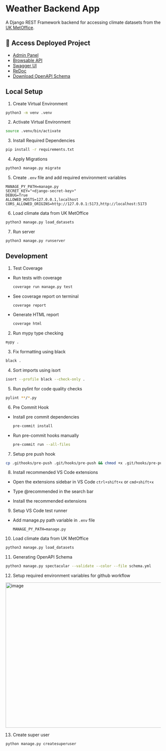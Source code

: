 # Weather Backend App

A Django REST Framework backend for accessing climate datasets from the [UK MetOffice](https://www.metoffice.gov.uk/research/climate/maps-and-data/uk-and-regional-series#yearOr).

## 🚀 Access Deployed Project

- [Admin Panel](https://weatherapi.pythonanywhere.com/admin/)
- [Browsable API](https://weatherapi.pythonanywhere.com/api/climate/)
- [Swagger UI](https://weatherapi.pythonanywhere.com/api/schema/swagger-ui/)
- [ReDoc](https://weatherapi.pythonanywhere.com/api/schema/redoc/)
- [Download OpenAPI Schema](https://weatherapi.pythonanywhere.com/api/schema/)

## Local Setup

1. Create Virtual Environment

```sh
python3 -m venv .venv
```

2. Activate Virtual Environment

```bash
source .venv/bin/activate
```

3. Install Required Dependencies

```sh
pip install -r requirements.txt
```

4. Apply Migrations

```sh
python3 manage.py migrate
```

5. Create `.env` file and add required environment variables

```env
MANAGE_PY_PATH=manage.py
SECRET_KEY="<django-secret-key>"
DEBUG=True
ALLOWED_HOSTS=127.0.0.1,localhost
CORS_ALLOWED_ORIGINS=http://127.0.0.1:5173,http://localhost:5173
```

6. Load climate data from UK MetOffice

```sh
python3 manage.py load_datasets
```

7. Run server

```sh
python3 manage.py runserver
```

## Development

1. Test Coverage

- Run tests with coverage

  ```sh
  coverage run manage.py test
  ```

- See coverage report on terminal

  ```sh
  coverage report
  ```

- Generate HTML report

  ```sh
  coverage html
  ```

2. Run mypy type checking

```sh
mypy .
```

3. Fix formatting using black

```sh
black .
```

4. Sort imports using isort

```sh
isort --profile black --check-only .
```

5. Run pylint for code quality checks

```sh
pylint **/*.py
```

6. Pre Commit Hook

- Install pre commit dependencies

  ```sh
  pre-commit install
  ```

- Run pre-commit hooks manually

  ```sh
  pre-commit run --all-files
  ```

7. Setup pre push hook

```sh
cp .githooks/pre-push .git/hooks/pre-push && chmod +x .git/hooks/pre-push
```

8. Install recommended VS Code extensions

- Open the extensions sidebar in VS Code `ctrl+shift+x` or `cmd+shift+x`

- Type @recommended in the search bar

- Install the recommended extensions

9. Setup VS Code test runner

- Add manage.py path variable in `.env` file

  ```env
  MANAGE_PY_PATH=manage.py
  ```

10. Load climate data from UK MetOffice

```sh
python3 manage.py load_datasets
```

11. Generating OpenAPI Schema

```sh
python3 manage.py spectacular --validate --color --file schema.yml
```

12. Setup required environment variables for github workflow

<img width="1400" height="470" alt="image" src="https://github.com/user-attachments/assets/eb0a4fe3-afb4-4ca6-80aa-6e61ad58143f" />

13. Create super user

```sh
python manage.py createsuperuser
```
